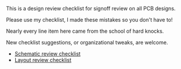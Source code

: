 This is a design review checklist for signoff review on all PCB designs.

Please use my checklist, I made these mistakes so you don't have to!

Nearly every line item here came from the school of hard knocks.

New checklist suggestions, or organizational tweaks, are welcome.

* [Schematic review checklist](schematic-checklist.md)
* [Layout review checklist](layout-checklist.md)
